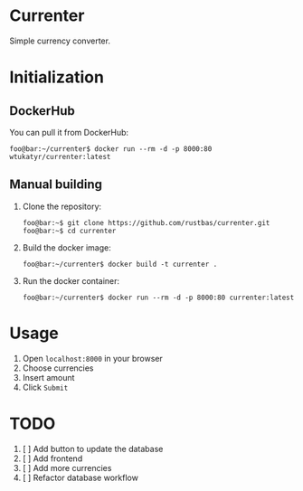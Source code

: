 # Currenter

Simple currency converter.

# Initialization

## DockerHub

You can pull it from DockerHub:
```console
foo@bar:~/currenter$ docker run --rm -d -p 8000:80 wtukatyr/currenter:latest
```

## Manual building

1. Clone the repository:
    ```console
    foo@bar:~$ git clone https://github.com/rustbas/currenter.git
    foo@bar:~$ cd currenter
    ```
2. Build the docker image:
    ```console
    foo@bar:~/currenter$ docker build -t currenter .
    ```
3. Run the docker container:
    ```console
    foo@bar:~/currenter$ docker run --rm -d -p 8000:80 currenter:latest
    ```

# Usage

1. Open `localhost:8000` in your browser
2. Choose currencies
3. Insert amount 
4. Click `Submit`

# TODO

1. [ ] Add button to update the database
2. [ ] Add frontend
3. [ ] Add more currencies
4. [ ] Refactor database workflow
